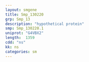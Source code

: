 ```yaml
---
layout: smgene
title: Smp_130220
grp: Smp_13
description: "hypothetical protein"
smp: Smp_130220.1
uniprot: "G4VBX2"
length:  1359
cdd: "ns"
kk: ns
categories: sm
---
```


